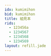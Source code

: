 ```yaml
---
idx: kumimihon
bid: kumimihon
title: 組見本
rids:
  - 123456a
  - 1234567
  - 1234568
  - 1234569
layout: refill.jade
---
```

